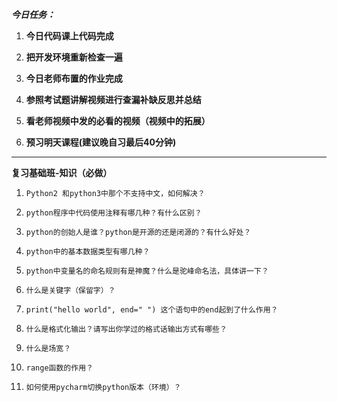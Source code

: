 ​_**今日任务：**_

1. **今日代码课上代码完成**

2. **把开发环境重新检查一遍**

3. **今日老师布置的作业完成**

4. **参照考试题讲解视频进行查漏补缺反思并总结**

5. **看老师视频中发的必看的视频（视频中的拓展）**

6. **预习明天课程\(建议晚自习最后40分钟\)**

---

​**复习基础班-知识（必做）**

1. `Python2 和python3中那个不支持中文，如何解决？`

2. `python程序中代码使用注释有哪几种？有什么区别？`

3. `python的创始人是谁？python是开源的还是闭源的？有什么好处？`

4. `python中的基本数据类型有哪几种？`

5. `python中变量名的命名规则有是神魔？什么是驼峰命名法，具体讲一下？`

6. `什么是关键字（保留字）？`

7. `print("hello world", end=" ") 这个语句中的end起到了什么作用？`

8. `什么是格式化输出？请写出你学过的格式话输出方式有哪些？`

9. `什么是场宽？`

10. `range函数的作用？`

11. `如何使用pycharm切换python版本（环境）？`



